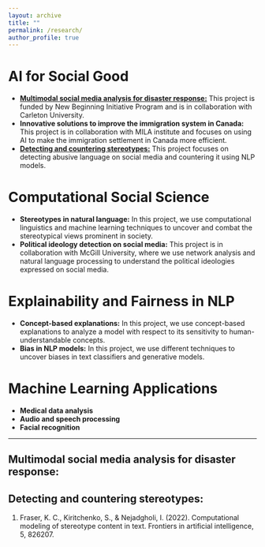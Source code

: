 ```yaml
---
layout: archive
title: ""
permalink: /research/
author_profile: true
---
```



# AI for Social Good
  - [**Multimodal social media analysis for disaster response:**](#MultiModal-Disaster) This project is funded by New Beginning Initiative Program and is in collaboration with Carleton University. 
  - **Innovative solutions to improve the immigration system in Canada:** This project is in collaboration with MILA institute and focuses on using AI to make the immigration settlement in Canada more efficient. 
  - [**Detecting and countering stereotypes:**](#Det-Count-Stereo) This project focuses on detecting abusive language on social media and countering it using NLP models.
    
# Computational Social Science
  - **Stereotypes in natural language:** In this project, we use computational linguistics and machine learning techniques to uncover and combat the stereotypical views prominent in society. 
  - **Political ideology detection on social media:** This project is in collaboration with McGill University, where we use network analysis and natural language processing to understand the political ideologies expressed on social media.
    
# Explainability and Fairness in NLP
  - **Concept-based explanations:** In this project, we use concept-based explanations to analyze a model with respect to its sensitivity to human-understandable concepts. 
  - **Bias in NLP models:** In this project, we use different techniques to uncover biases in text classifiers and generative models.
    
# Machine Learning Applications
  - **Medical data analysis**
  - **Audio and speech processing**
  - **Facial recognition** 
---
## Multimodal social media analysis for disaster response:
<a id="MultiModal-Disaster"></a>

## Detecting and countering stereotypes:
<a id="Det-Count-Stereo"></a>

1. Fraser, K. C., Kiritchenko, S., & Nejadgholi, I. (2022). Computational modeling of stereotype content in text. Frontiers in artificial intelligence, 5, 826207.
